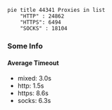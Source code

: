 
```mermaid
pie title 44341 Proxies in list
    "HTTP" : 24862
    "HTTPS": 6494
    "SOCKS" : 18104
```

### Some Info
#### Average Timeout

- mixed: 3.0s
- http: 1.5s
- https: 8.6s
- socks: 6.3s